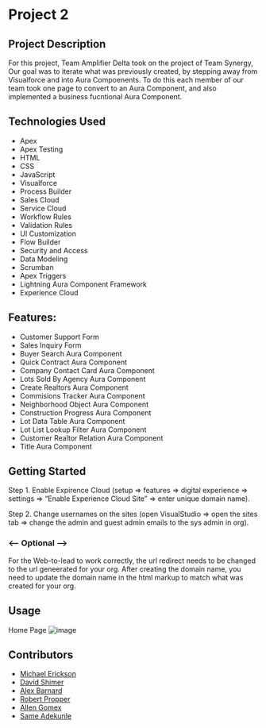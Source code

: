 # Project 2

## Project Description
For this project, Team Amplifier Delta took on the project of Team Synergy, Our goal was to iterate what was previously created, by stepping away from Visualforce and into Aura Compoenents. To do this each member of our team took one page to convert to an Aura Component, and also implemented a business fucntional Aura Component.

## Technologies Used
* Apex
* Apex Testing
* HTML
* CSS
* JavaScript
* Visualforce
* Process Builder
* Sales Cloud
* Service Cloud
* Workflow Rules
* Validation Rules
* UI Customization
* Flow Builder
* Security and Access
* Data Modeling
* Scrumban
* Apex Triggers
* Lightning Aura Component Framework
* Experience Cloud

## Features:
* Customer Support Form
* Sales Inquiry Form
* Buyer Search Aura Component
* Quick Contract Aura Component
* Company Contact Card Aura Component
* Lots Sold By Agency Aura Component
* Create Realtors Aura Component
* Commisions Tracker Aura Component
* Neighborhood Object Aura Component
* Construction Progress Aura Component
* Lot Data Table Aura Component
* Lot List Lookup Filter Aura Component
* Customer Realtor Relation Aura Component
* Title Aura Component

## Getting Started
Step 1. Enable Expirence Cloud (setup => features => digital experience => settings => “Enable Experience Cloud Site” => enter unique domain name).

Step 2. Change usernames on the sites (open VisualStudio => open the sites tab => change the admin and guest admin emails to the sys admin in org).

### <-- Optional -->
For the Web-to-lead to work correctly, the url redirect needs to be changed to the url geneerated for your org. After creating the domain name, you need to update the domain name in the html markup to match what was created for your org.

## Usage
Home Page
![image](https://user-images.githubusercontent.com/46365790/131750197-ba907db8-7ff2-42a5-a24d-27d07e6fb9d5.png)

## Contributors
* [Michael Erickson](https://github.com/michaelerickson98)
* [David Shimer](https://github.com/dataronio)
* [Alex Barnard](https://github.com/AlexBarnard)
* [Robert Propper](https://github.com/RobertPropper1)
* [Allen Gomex](https://github.com/AllenG012)
* [Same Adekunle](https://github.com/AAdekunle88)
